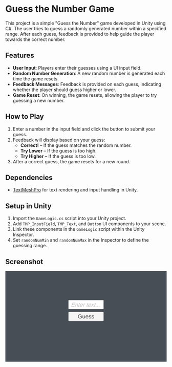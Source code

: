 # Guess the Number Game

This project is a simple "Guess the Number" game developed in Unity using C#. The user tries to guess a randomly generated number within a specified range. After each guess, feedback is provided to help guide the player towards the correct number.

## Features
- **User Input**: Players enter their guesses using a UI input field.
- **Random Number Generation**: A new random number is generated each time the game resets.
- **Feedback Messages**: Feedback is provided on each guess, indicating whether the player should guess higher or lower.
- **Game Reset**: On winning, the game resets, allowing the player to try guessing a new number.

## How to Play
1. Enter a number in the input field and click the button to submit your guess.
2. Feedback will display based on your guess:
   - **Correct!** – If the guess matches the random number.
   - **Try Lower** – If the guess is too high.
   - **Try Higher** – If the guess is too low.
3. After a correct guess, the game resets for a new round.

## Dependencies
- [TextMeshPro](https://docs.unity3d.com/Packages/com.unity.textmeshpro@latest) for text rendering and input handling in Unity.

## Setup in Unity
1. Import the `GameLogic.cs` script into your Unity project.
2. Add `TMP_InputField`, `TMP_Text`, and `Button` UI components to your scene.
3. Link these components in the `GameLogic` script within the Unity Inspector.
4. Set `randomNumMin` and `randomNumMax` in the Inspector to define the guessing range.

## Screenshot
![Game Screenshot](screenshots/Screenshot.png)
